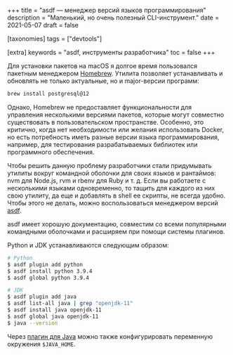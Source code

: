 +++
title = "asdf — менеджер версий языков программирования"
description = "Маленький, но очень полезный CLI-инструмент."
date = 2021-05-07
draft = false

[taxonomies]
tags = ["devtools"]

[extra]
keywords = "asdf, инструменты разработчика"
toc = false
+++

Для установки пакетов на macOS я долгое время пользовался пакетным менеджером [Homebrew](https://brew.sh/).
Утилита позволяет устанавливать и обновлять не только актуальные, но и major-версии программ:

```bash
brew install postgresql@12
```

Однако, Homebrew не предоставляет функциональности для управления несколькими версиями пакетов,
которые могут совместно существовать в пользовательском пространстве. Особенно, это критично,
когда нет необходимости или желания использовать Docker, но есть потребность иметь разные версии
языка программирования, например, для тестирования разрабатываемых библиотек или программного обеспечения.

Чтобы решить данную проблему разработчики стали придумывать утилиты вокруг командной оболочки
для своих языков и рантаймов: nvm для Node.js, rvm и rbenv для Ruby и т. д. Если вы работаете с
несколькими языками одновременно, то тащить для каждого из них свою утилиту, да еще и добавлять в
shell ее скрипты, не всегда удобно. Чтобы этого не делать, можно воспользоваться менеджером
версий [asdf](https://asdf-vm.com/).

asdf имеет хорошую документацию, совместим со всеми популярными командными оболочками и
расширяем при помощи системы плагинов.

Python и JDK устанавливаются следующим образом:

```bash
# Python
$ asdf plugin add python
$ asdf install python 3.9.4
$ asdf global python 3.9.4

# JDK
$ asdf plugin add java
$ asdf list-all java | grep "openjdk-11"
$ asdf install java openjdk-11
$ asdf global java openjdk-11
$ java --version
```

Через [плагин для Java](https://github.com/halcyon/asdf-java#java_home) можно также конфигурировать
переменную окружения `$JAVA_HOME`.

